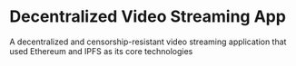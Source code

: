 # Decentralized Video Streaming App
A decentralized and censorship-resistant video streaming application that used Ethereum and IPFS as its core technologies
